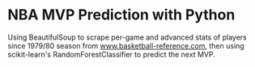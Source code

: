 # NBA MVP Prediction with Python

Using BeautifulSoup to scrape per-game and advanced stats of players since 1979/80 season from www.basketball-reference.com, then using scikit-learn's RandomForestClassifier to predict the next MVP.
 
